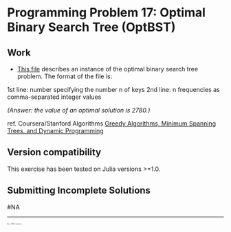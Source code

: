 # Programming Problem 17: Optimal Binary Search Tree (OptBST)

## Work

  - [This file](https://github.com/pascal-p/julia-exercism/blob/master/Algo/17-dp-opt-bst/testfiles/input_problem17.8optbst.txt) describes an instance of the optimal binary search tree problem. The format of the file is:

  1st line: number specifying the number n of keys
  2nd line: n frequencies as comma-separated integer values

*(Answer: the value of an optimal solution is 2780.)*

ref. Coursera/Stanford Algorithms [Greedy Algorithms, Minimum Spanning Trees, and Dynamic Programming](https://www.coursera.org/learn/algorithms-greedy/home/welcome)

## Version compatibility
This exercise has been tested on Julia versions >=1.0.

## Submitting Incomplete Solutions
#NA

<hr />
<p style="font-size:0.25em">Dec. 2020, Corto Inc</p>
